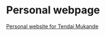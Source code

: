 # Personal webpage
[Personal website for Tendai Mukande](https://tmukande-debug.github.io/tmukande.github.io/)
